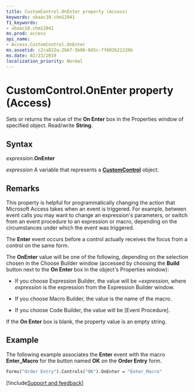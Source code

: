 ```yaml
---
title: CustomControl.OnEnter property (Access)
keywords: vbaac10.chm12041
f1_keywords:
- vbaac10.chm12041
ms.prod: access
api_name:
- Access.CustomControl.OnEnter
ms.assetid: c2ca822a-2b67-5b06-0d5c-ff602b21226b
ms.date: 02/23/2019
localization_priority: Normal
---
```



# CustomControl.OnEnter property (Access)

Sets or returns the value of the **On Enter** box in the Properties window of specified object. Read/write **String**. 


## Syntax

_expression_.**OnEnter**

_expression_ A variable that represents a **[CustomControl](Access.CustomControl.md)** object.


## Remarks

This property is helpful for programmatically changing the action that Microsoft Access takes when an event is triggered. For example, between event calls you may want to change an expression's parameters, or switch from an event procedure to an expression or macro, depending on the circumstances under which the event was triggered. 

The **Enter** event occurs before a control actually receives the focus from a control on the same form.

The **OnEnter** value will be one of the following, depending on the selection chosen in the Choose Builder window (accessed by choosing the **Build** button next to the **On Enter** box in the object's Properties window):

- If you choose Expression Builder, the value will be =_expression_, where _expression_ is the expression from the Expression Builder window.
    
- If you choose Macro Builder, the value is the name of the macro. 
    
- If you choose Code Builder, the value will be [Event Procedure]. 
    
If the **On Enter** box is blank, the property value is an empty string.


## Example

The following example associates the **Enter** event with the macro **Enter_Macro** for the button named **OK** on the **Order Entry** form.

```vb
Forms("Order Entry").Controls("OK").OnEnter = "Enter_Macro"
```


[!include[Support and feedback](~/includes/feedback-boilerplate.md)]